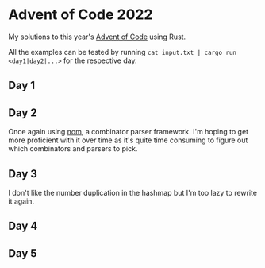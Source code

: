 # Advent of Code 2022
My solutions to this year's [Advent of Code](https://adventofcode.com/2023) using Rust.

All the examples can be tested by running `cat input.txt | cargo run <day1|day2|...>` for the respective day.

## Day 1

## Day 2
Once again using [nom](https://docs.rs/nom/latest/nom/), a combinator parser framework. I'm hoping to get more proficient with it over time as it's quite time consuming to figure out which combinators and parsers to pick.

## Day 3
I don't like the number duplication in the hashmap but I'm too lazy to rewrite it again.

## Day 4

## Day 5

